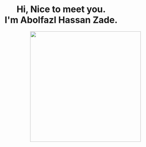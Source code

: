 <h1 align="center">
    Hi, Nice to meet you.</br>I'm Abolfazl Hassan Zade.
</h1>
<div>
<img src="https://user-images.githubusercontent.com/77428051/224435894-78f8f8ea-7a99-4bb1-a016-4167ed560029.png" min-width="380px" max-width="450px" width="350px" align="right" />
<br>
<br>
<br>
<h4 align="center"></h4>
</div><br>
